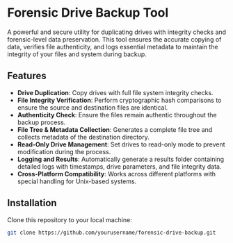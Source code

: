 # Forensic Drive Backup Tool

A powerful and secure utility for duplicating drives with integrity checks and forensic-level data preservation. This tool ensures the accurate copying of data, verifies file authenticity, and logs essential metadata to maintain the integrity of your files and system during backup.

## Features

- **Drive Duplication**: Copy drives with full file system integrity checks.
- **File Integrity Verification**: Perform cryptographic hash comparisons to ensure the source and destination files are identical.
- **Authenticity Check**: Ensure the files remain authentic throughout the backup process.
- **File Tree & Metadata Collection**: Generates a complete file tree and collects metadata of the destination directory.
- **Read-Only Drive Management**: Set drives to read-only mode to prevent modification during the process.
- **Logging and Results**: Automatically generate a results folder containing detailed logs with timestamps, drive parameters, and file integrity data.
- **Cross-Platform Compatibility**: Works across different platforms with special handling for Unix-based systems.

## Installation

Clone this repository to your local machine:

```bash
git clone https://github.com/yourusername/forensic-drive-backup.git
```
